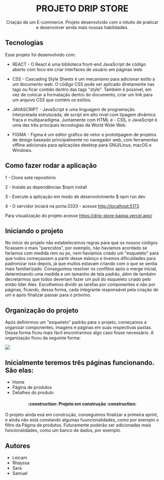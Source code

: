 <h1 align="center">PROJETO DRIP STORE</h1>

<p align="center">
  Criação de um E-commerce. Projeto desenvolvido com o intuíto de praticar e desenvolver ainda mais nossas habilidades.
</p>


## Tecnologias
Esse projeto foi desenvolvido com:

- REACT - O React é uma biblioteca front-end JavaScript de código aberto com foco em criar interfaces de usuário em páginas web.

- CSS - Cascading Style Sheets é um mecanismo para adicionar estilo a um documento web. O código CSS pode ser aplicado diretamente nas tags ou ficar contido dentro das tags "style". Também é possível, em vez de colocar a formatação dentro do documento, criar um link para um arquivo CSS que contém os estilos.

- JAVASCRIPT - JavaScript é uma linguagem de programação interpretada estruturada, de script em alto nível com tipagem dinâmica fraca e multiparadigma. Juntamente com HTML e - CSS, o JavaScript é uma das três principais tecnologias da World Wide Web.

- FIGMA - Figma é um editor gráfico de vetor e prototipagem de projetos de design baseado principalmente no navegador web, com ferramentas offline adicionais para aplicações desktop para GNU/Linux, macOS e Windows.
  

## Como fazer rodar a aplicação 
1 - Clone este repositório

2 - Instale as dependências
$npm install

3 - Execute a aplicação em modo de desenvolvimento
$ npm run dev

4 - O servidor inciará na porta:3333 - acesse <http://localhost:5173>

Para visualização do projeto acesse <https://drip-store-kappa.vercel.app/>

##

## Iniciando o projeto
No início do projeto não estabelecemos regras para que os nossos códigos ficassem o mais "parecidos", por exemplo, não havíamos acordado se faríamos com medida rem ou px, nem havíamos criado um "esqueleto" para que todos começassem a partir desse esboço e tivemos dificuldades para padronizar isso depois, já que muitos estavam criando com o que se sentia mais familiarizado. Conseguimos resolver os conflitos após o merge inicial, determinando uma medida e um tamanho de tela padrão, além de também decretarmos que todos deveriam fazer um pull do esqueleto criado pelo então líder Alex. Escolhemos dividir as tarefas por componentes e não por páginas, ficando, dessa forma, cada integrante responsável pela criação de um e após finalizar passar para o próximo.

## Organização do projeto 
Após definirmos um "esqueleto" padrão para o projeto, começamos a organizar componentes, imagens e páginas em suas respectivas pastas. Dessa forma ficou mais fácil encontrarmos algo caso fosse necessário. A organização ficou da seguinte forma: 

<img src="../../../public/organizacao-pastas.png">

## Inicialmente teremos três páginas funcionando. São elas: 
- Home
- Página de produtos
- Detalhes do produto

<h4 align="center"> 
    :construction:  Projeto em construção  :construction:
</h4>

O projeto ainda esá em construção, conseguimos finalizar a primeira sprint, e ainda não está constando algumas fuuncionalidades, como por exemplo o filtro da Página de produtos. Futuramente poderão ser adicionadas mais funcionalidades, como um banco de dados, por exemplo.

## Autores
- Leicam
- Rhayssa
- Sara
- Samuel
